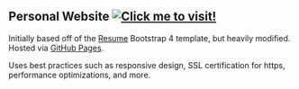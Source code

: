 ## Personal Website [![](https://img.shields.io/badge/Live_site-maxwason.com-green.svg "Click me to visit!")](http://www.maxwason.com)

Initially based off of the [Resume](https://startbootstrap.com/template-overviews/resume/) Bootstrap 4 template, but heavily modified. Hosted via [GitHub Pages](https://pages.github.com/).

Uses best practices such as responsive design, SSL certification for https, performance optimizations, and more.
